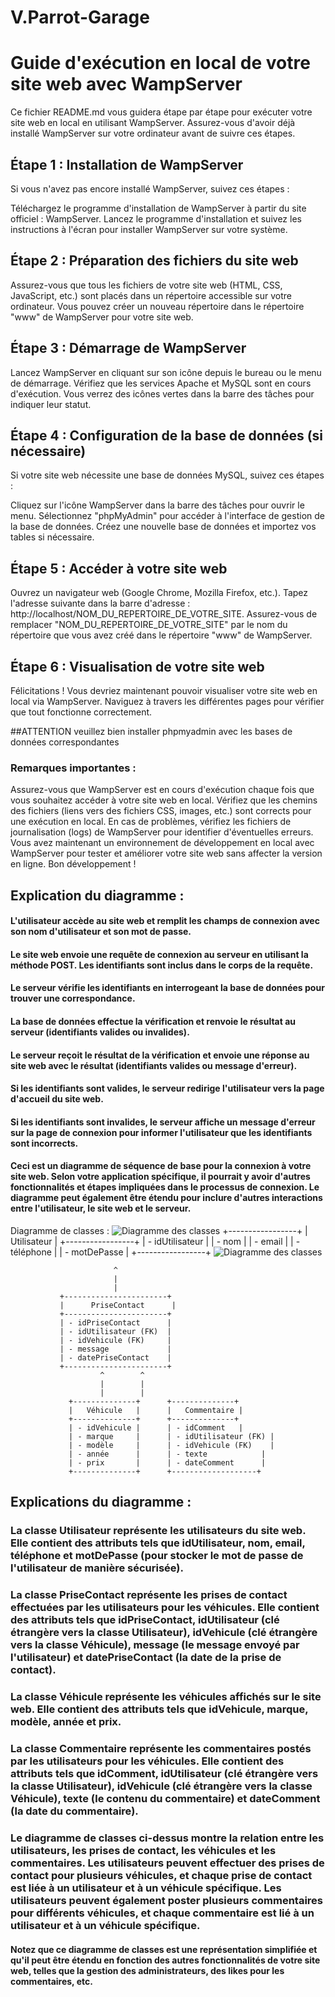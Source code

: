 # V.Parrot-Garage
# Guide d'exécution en local de votre site web avec WampServer
Ce fichier README.md vous guidera étape par étape pour exécuter votre site web en local en utilisant WampServer. Assurez-vous d'avoir déjà installé WampServer sur votre ordinateur avant de suivre ces étapes.

## Étape 1 : Installation de WampServer
Si vous n'avez pas encore installé WampServer, suivez ces étapes :

Téléchargez le programme d'installation de WampServer à partir du site officiel : WampServer.
Lancez le programme d'installation et suivez les instructions à l'écran pour installer WampServer sur votre système.

## Étape 2 : Préparation des fichiers du site web
Assurez-vous que tous les fichiers de votre site web (HTML, CSS, JavaScript, etc.) sont placés dans un répertoire accessible sur votre ordinateur. Vous pouvez créer un nouveau répertoire dans le répertoire "www" de WampServer pour votre site web.

## Étape 3 : Démarrage de WampServer
Lancez WampServer en cliquant sur son icône depuis le bureau ou le menu de démarrage.
Vérifiez que les services Apache et MySQL sont en cours d'exécution. Vous verrez des icônes vertes dans la barre des tâches pour indiquer leur statut.

## Étape 4 : Configuration de la base de données (si nécessaire)
Si votre site web nécessite une base de données MySQL, suivez ces étapes :

Cliquez sur l'icône WampServer dans la barre des tâches pour ouvrir le menu.
Sélectionnez "phpMyAdmin" pour accéder à l'interface de gestion de la base de données.
Créez une nouvelle base de données et importez vos tables si nécessaire.

## Étape 5 : Accéder à votre site web
Ouvrez un navigateur web (Google Chrome, Mozilla Firefox, etc.).
Tapez l'adresse suivante dans la barre d'adresse : http://localhost/NOM_DU_REPERTOIRE_DE_VOTRE_SITE.
Assurez-vous de remplacer "NOM_DU_REPERTOIRE_DE_VOTRE_SITE" par le nom du répertoire que vous avez créé dans le répertoire "www" de WampServer.

## Étape 6 : Visualisation de votre site web
Félicitations ! Vous devriez maintenant pouvoir visualiser votre site web en local via WampServer. Naviguez à travers les différentes pages pour vérifier que tout fonctionne correctement.

##ATTENTION
veuillez bien installer phpmyadmin avec les bases de données correspondantes
  
### Remarques importantes :
Assurez-vous que WampServer est en cours d'exécution chaque fois que vous souhaitez accéder à votre site web en local.
Vérifiez que les chemins des fichiers (liens vers des fichiers CSS, images, etc.) sont corrects pour une exécution en local.
En cas de problèmes, vérifiez les fichiers de journalisation (logs) de WampServer pour identifier d'éventuelles erreurs.
Vous avez maintenant un environnement de développement en local avec WampServer pour tester et améliorer votre site web sans affecter la version en ligne. Bon développement !

## Explication du diagramme :

#### L'utilisateur accède au site web et remplit les champs de connexion avec son nom d'utilisateur et son mot de passe.
#### Le site web envoie une requête de connexion au serveur en utilisant la méthode POST. Les identifiants sont inclus dans le corps de la requête.
#### Le serveur vérifie les identifiants en interrogeant la base de données pour trouver une correspondance.
#### La base de données effectue la vérification et renvoie le résultat au serveur (identifiants valides ou invalides).
#### Le serveur reçoit le résultat de la vérification et envoie une réponse au site web avec le résultat (identifiants valides ou message d'erreur).
#### Si les identifiants sont valides, le serveur redirige l'utilisateur vers la page d'accueil du site web.
#### Si les identifiants sont invalides, le serveur affiche un message d'erreur sur la page de connexion pour informer l'utilisateur que les identifiants sont incorrects.
#### Ceci est un diagramme de séquence de base pour la connexion à votre site web. Selon votre application spécifique, il pourrait y avoir d'autres fonctionnalités et étapes impliquées dans le processus de connexion. Le diagramme peut également être étendu pour inclure d'autres interactions entre l'utilisateur, le site web et le serveur.


Diagramme de classes : ![Diagramme des classes](https://github.com/KillianHajo/V.Parrot-Garage/assets/140068474/31dfca3b-618c-472c-8b3a-34bbb01948b5)
                    +-----------------+
                    |   Utilisateur   |
                    +-----------------+
                    | - idUtilisateur |
                    | - nom           |
                    | - email         |
                    | - téléphone     |
                    | - motDePasse    |
                    +-----------------+ ![Diagramme des classes](https://github.com/KillianHajo/V.Parrot-Garage/assets/140068474/31dfca3b-618c-472c-8b3a-34bbb01948b5)

                           ^
                           |
                           |
               +-----------------------+
               |      PriseContact      |
               +-----------------------+
               | - idPriseContact      |
               | - idUtilisateur (FK)  |
               | - idVehicule (FK)     |
               | - message             |
               | - datePriseContact    |
               +-----------------------+
                        ^        ^
                        |        |
                        |        |
                 +--------------+      +--------------+
                 |   Véhicule   |      |   Commentaire |
                 +--------------+      +--------------+
                 | - idVehicule |      | - idComment   |
                 | - marque     |      | - idUtilisateur (FK) |
                 | - modèle     |      | - idVehicule (FK)    |
                 | - année      |      | - texte            |
                 | - prix       |      | - dateComment      |
                 +--------------+      +-------------------+


## Explications du diagramme :

### La classe Utilisateur représente les utilisateurs du site web. Elle contient des attributs tels que idUtilisateur, nom, email, téléphone et motDePasse (pour stocker le mot de passe de l'utilisateur de manière sécurisée).

### La classe PriseContact représente les prises de contact effectuées par les utilisateurs pour les véhicules. Elle contient des attributs tels que idPriseContact, idUtilisateur (clé étrangère vers la classe Utilisateur), idVehicule (clé étrangère vers la classe Véhicule), message (le message envoyé par l'utilisateur) et datePriseContact (la date de la prise de contact).

### La classe Véhicule représente les véhicules affichés sur le site web. Elle contient des attributs tels que idVehicule, marque, modèle, année et prix.

### La classe Commentaire représente les commentaires postés par les utilisateurs pour les véhicules. Elle contient des attributs tels que idComment, idUtilisateur (clé étrangère vers la classe Utilisateur), idVehicule (clé étrangère vers la classe Véhicule), texte (le contenu du commentaire) et dateComment (la date du commentaire).

### Le diagramme de classes ci-dessus montre la relation entre les utilisateurs, les prises de contact, les véhicules et les commentaires. Les utilisateurs peuvent effectuer des prises de contact pour plusieurs véhicules, et chaque prise de contact est liée à un utilisateur et à un véhicule spécifique. Les utilisateurs peuvent également poster plusieurs commentaires pour différents véhicules, et chaque commentaire est lié à un utilisateur et à un véhicule spécifique.

#### Notez que ce diagramme de classes est une représentation simplifiée et qu'il peut être étendu en fonction des autres fonctionnalités de votre site web, telles que la gestion des administrateurs, des likes pour les commentaires, etc.
